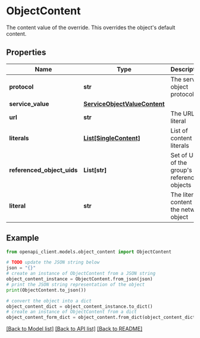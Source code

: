 # ObjectContent

The content value of the override. This overrides the object's default content.

## Properties

Name | Type | Description | Notes
------------ | ------------- | ------------- | -------------
**protocol** | **str** | The service object protocol | [optional] 
**service_value** | [**ServiceObjectValueContent**](ServiceObjectValueContent.md) |  | [optional] 
**url** | **str** | The URL literal | 
**literals** | [**List[SingleContent]**](SingleContent.md) | List of content literals | [optional] 
**referenced_object_uids** | **List[str]** | Set of UIDs of the group&#39;s referenced objects | [optional] 
**literal** | **str** | The literal content of the network object | 

## Example

```python
from openapi_client.models.object_content import ObjectContent

# TODO update the JSON string below
json = "{}"
# create an instance of ObjectContent from a JSON string
object_content_instance = ObjectContent.from_json(json)
# print the JSON string representation of the object
print(ObjectContent.to_json())

# convert the object into a dict
object_content_dict = object_content_instance.to_dict()
# create an instance of ObjectContent from a dict
object_content_form_dict = object_content.from_dict(object_content_dict)
```
[[Back to Model list]](../README.md#documentation-for-models) [[Back to API list]](../README.md#documentation-for-api-endpoints) [[Back to README]](../README.md)


